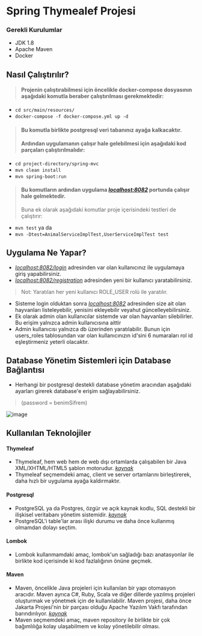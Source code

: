 # Spring Thymealef Projesi

### Gerekli Kurulumlar

* JDK 1.8
* Apache Maven
* Docker

## Nasıl Çalıştırılır?

> #### Projenin çalıştırabilmesi için öncelikle docker-compose dosyasının aşağıdaki komutla beraber çalıştırılması gerekmektedir:
* `cd src/main/resources/` 
* `docker-compose -f docker-compose.yml up -d` 
> #### Bu komutla birlikte postgresql veri tabanınız ayağa kalkacaktır.
> #### Ardından uygulamanın çalışır hale gelebilmesi için aşağıdaki kod parçaları çalıştırılmalıdır:
* `cd project-directory/spring-mvc`
* `mvn clean install`
* `mvn spring-boot:run`
> #### Bu komutların ardından uygulama *[localhost:8082](http://localhost:8082/)* portunda çalışır hale gelmektedir.
> Buna ek olarak aşağıdaki komutlar proje içerisindeki testleri de çalıştırır:
* `mvn test` ya da
* `mvn -Dtest=AnimalServiceImplTest,UserServiceImplTest test`


## Uygulama Ne Yapar?
* *[localhost:8082/login](http://localhost:8082/login)* adresinden var olan kullanıcınız ile uygulamaya giriş yapabilirsiniz.
* *[localhost:8082/registration](http://localhost:8082/registration)* adresinden yeni bir kullanıcı yaratabilirsiniz. 
> Not: Yaratılan her yeni kullanıcı ROLE_USER rolü ile yaratılır.
* Sisteme login olduktan sonra *[localhost:8082](http://localhost:8082/)* adresinden size ait olan hayvanları listeleyebilir, yenisini ekleyebilir veyahut güncelleyebilirsiniz.
* Ek olarak admin olan kullanıcılar sistemde var olan hayvanları silebilirler. Bu erişim yalnızca admin kullanıcısına aittir
* Admin kullanıcısı yalnızca db üzerinden yaratılabilir. Bunun için users_roles tablosundan var olan kullanıcınızın id'sini 6 numaraları rol id eşleştirmeniz yeterli olacaktır.

## Database Yönetim Sistemleri için Database Bağlantısı

* Herhangi bir postgresql destekli database yönetim aracından aşağıdaki ayarları girerek database'e erişim sağlayabilirsiniz.

> (password = benimSifrem)

![image](https://user-images.githubusercontent.com/55767509/162871495-0f43cea4-6260-4b2a-badb-7978d53d1485.png)

## Kullanılan Teknolojiler

#### Thymeleaf

* Thymeleaf, hem web hem de web dışı ortamlarda çalışabilen bir Java XML/XHTML/HTML5 şablon motorudur. *[kaynak](https://en.wikipedia.org/wiki/Thymeleaf)*
* Thymeleaf seçmemdeki amaç, client ve server ortamlarını birleştirerek, daha hızlı bir uygulama ayağa kaldırmaktır.

#### Postgresql

* PostgreSQL ya da Postgres, özgür ve açık kaynak kodlu, SQL destekli bir ilişkisel veritabanı yönetim sistemidir. *[kaynak](https://tr.wikipedia.org/wiki/PostgreSQL)*
* PostgreSQL'i table'lar arası ilişki durumu ve daha önce kullanmış olmamdan dolayı seçtim.

#### Lombok

* Lombok kullanmamdaki amaç, lombok'un sağladığı bazı anatasyonlar ile birlikte kod içerisinde ki kod fazlalığının önüne geçmek.

#### Maven

* Maven, öncelikle Java projeleri için kullanılan bir yapı otomasyon aracıdır. Maven ayrıca C#, Ruby, Scala ve diğer dillerde yazılmış projeleri oluşturmak ve yönetmek için de kullanılabilir. Maven projesi, daha önce Jakarta Projesi'nin bir parçası olduğu Apache Yazılım Vakfı tarafından barındırılıyor. *[kaynak](https://en.wikipedia.org/wiki/Apache_MavenL)*
* Maven seçmemdeki amaç, maven repository ile birlikte bir çok bağımlılığa kolay ulaşabilmem ve kolay yönetilebilir olması.



